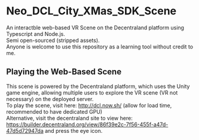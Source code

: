 # Neo_DCL_City_XMas_SDK_Scene
An interactble web-based VR Scene on the Decentraland platform using Typescript and Node.js.  
Semi open-sourced (stripped assets).  
Anyone is welcome to use this repository as a learning tool without credit to me.  

## Playing the Web-Based Scene  
This scene is powered by the Decentraland platform, which uses the Unity game engine, allowing multiple users to explore the VR scene (VR not necessary) on the deployed server.  
To play the scene, visit here: http://dcl.now.sh/ (allow for load time, recommended to have dedicated GPU)  
Alternative, visit the decentraland site to view here: https://builder.decentraland.org/view/86f39e2c-7f56-455f-a47d-47d5d72947da and press the eye icon.
